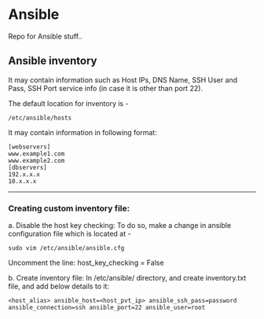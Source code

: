 # Ansible
Repo for Ansible stuff..

## Ansible inventory
It may contain information such as Host IPs, DNS Name, SSH User and Pass, SSH Port service info (in case it is other than port 22).

The default location for inventory is -
```
/etc/ansible/hosts
```

It may contain information in following format:
```
[webservers]
www.example1.com
www.example2.com
[dbservers]
192.x.x.x
10.x.x.x
```

----
### Creating custom inventory file:
a. Disable the host key checking:
To do so, make a change in ansible configuration file which is located at -
```
sudo vim /etc/ansible/ansible.cfg
```
Uncomment the line: host_key_checking = False

b. Create inventory file:
In /etc/ansible/ directory, and create inventory.txt file, and add below details to it:
```
<host_alias> ansible_host=<host_pvt_ip> ansible_ssh_pass=password ansible_connection=ssh ansible_port=22 ansible_user=root 
```

